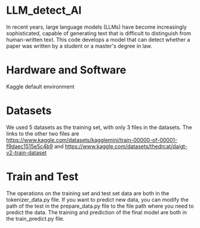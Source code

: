 # LLM_detect_AI
In recent years, large language models (LLMs) have become increasingly sophisticated, capable of generating text that is difficult to distinguish from human-written text. This code develops a model that can detect whether a paper was written by a student or a master's degree in law.

# Hardware and Software
Kaggle default environment

# Datasets
We used 5 datasets as the training set, with only 3 files in the datasets. The links to the other two files are https://www.kaggle.com/datasets/kagglemini/train-00000-of-00001-f9daec1515e5c4b9 and https://www.kaggle.com/datasets/thedrcat/daigt-v2-train-dataset

# Train and Test
The operations on the training set and test set data are both in the tokenizer_data.py file. If you want to predict new data, you can modify the path of the test in the prepare_data.py file to the file path where you need to predict the data. The training and prediction of the final model are both in the train_predict.py file.
